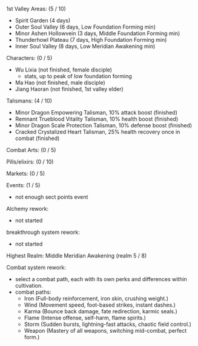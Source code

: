 1st Valley Areas: (5 / 10)
- Spirit Garden (4 days)
- Outer Soul Valley (6 days, Low Foundation Forming min)
- Minor Ashen Hollowvein (3 days, Middle Foundation Forming min)
- Thunderhowl Plateau (7 days, High Foundation Forming min)
- Inner Soul Valley (8 days, Low Meridian Awakening min)

Characters: (0 / 5)
- Wu Lixia (not finished, female disciple)
    - stats, up to peak of low foundation forming
- Ma Hao (not finished, male disciple)
- Jiang Haoran (not finished, 1st valley elder)

Talismans: (4 / 10)
- Minor Dragon Empowering Talisman, 10% attack boost (finished)
- Remnant Trueblood Vitality Talisman, 10% health boost (finished)
- Minor Dragon Scale Protection Talisman, 10% defense boost (finished)
- Cracked Crystalized Heart Talisman, 25% health recovery once in combat (finished)

Combat Arts: (0 / 5)



Pills/elixirs: (0 / 10)


Markets: (0 / 5)

Events: (1 / 5)
- not enough sect points event

Alchemy rework: 
- not started

breakthrough system rework: 
- not started


Highest Realm: Middle Meridian Awakening (realm 5 / 8)


Combat system rework:
- select a combat path, each with its own perks and differences within cultivation.
- combat paths:
    - Iron (Full-body reinforcement, iron skin, crushing weight.)
    - Wind (Movement speed, foot-based strikes, instant dashes.)
    - Karma (Bounce back damage, fate redirection, karmic seals.)
    - Flame (Intense offense, self-harm, flame spirits.)
    - Storm (Sudden bursts, lightning-fast attacks, chaotic field control.)
    - Weapon (Mastery of all weapons, switching mid-combat, perfect form.)
    
